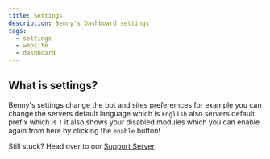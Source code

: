 ```yaml
---
title: Settings 
description: Benny's Dashboard settings
tags: 
  - settings
  - website
  - dashboard
---
```


## What is settings?

Benny's settings change the bot and sites preferemces for example you can change the servers default language which is `English` also servers default prefix which is `!` it also shows your disabled modules which you can enable again from here by clicking the `enable` button!

Still stuck? Head over to our [Support Server](https://benny.sh/support)